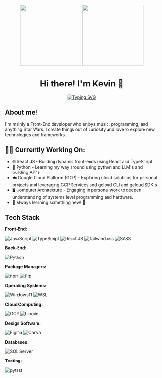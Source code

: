 

<div id="header" align="center">
  <img src="https://i.giphy.com/media/v1.Y2lkPTc5MGI3NjExd2lsaGRhZ3JyYWhoeDA3ajRxYW1mbzN6cHJqcGh2YXh0OGs0ZG44byZlcD12MV9pbnRlcm5hbF9naWZfYnlfaWQmY3Q9cw/zLs0Hi96kWSPu9YoJ7/giphy.gif" width="200"/>
  <img src="https://i.giphy.com/media/v1.Y2lkPTc5MGI3NjExejdmeG9mMXdnMXVtbWxqemFhODlkOHdtYjA1eDZuNG1udG1lbzVqOSZlcD12MV9pbnRlcm5hbF9naWZfYnlfaWQmY3Q9cw/mCsgrG3wY49OtncVFr/giphy.gif" width="200"/>
</div>

<h1 align="center">
  Hi there! I'm Kevin 👋
</h1>

<div align="center">
<a href="https://git.io/typing-svg"><img src="https://readme-typing-svg.demolab.com?font=Roboto+Mono&weight=600&size=16&letterSpacing=0.2rem&pause=1104&background=FFC0C000&center=true&vCenter=true&multiline=true&repeat=false&width=551&height=100&lines=print(let's+build+something+together!);I+love+anything+Star+Wars!;I+also+love+music+and+modular+synthesizers!" alt="Typing SVG" /></a>
</div>

<h2 align="left">
  About me!
</h2>
I'm mainly a Front-End developer who enjoys music, programming, and anything Star Wars. I create things out of curiosity and love to explore new technologies and frameworks.



## 👨‍💻 Currently Working On:
- 🌐 React.JS - Building dynamic front-ends using React and TypeScript.
- 🐍 Python - Learning my way around using python and LLM's and building API's
- ☁️ Google Cloud Platform (GCP) - Exploring cloud solutions for personal projects and leveraging GCP Services and gcloud CLI and gcloud SDK's
- 🖥️ Computer Architecture - Engaging in personal work to deepen understanding of systems level programming and hardware.
- 🚀 Always learning something new! 🚀

## Tech Stack

**Front-End:**

![JavaScript](https://img.shields.io/badge/JavaScript-F7DF1E?style=for-the-badge&logo=JavaScript&logoColor=white)
![TypeScript](https://img.shields.io/badge/TypeScript-007ACC?style=for-the-badge&logo=typescript&logoColor=white)
![React.JS](https://img.shields.io/badge/React-20232A?style=for-the-badge&logo=react&logoColor=61DAFB)
![Tailwind.css](https://img.shields.io/badge/Tailwind_CSS-38B2AC?style=for-the-badge&logo=tailwind-css&logoColor=white)
![SASS](https://img.shields.io/badge/Sass-CC6699?style=for-the-badge&logo=sass&logoColor=white)

**Back-End:**

![Python](https://img.shields.io/badge/Python-3776AB?style=for-the-badge&logo=python&logoColor=white)


**Package Managers:**

![npm](https://img.shields.io/badge/npm-CB3837?style=for-the-badge&logo=npm&logoColor=white)
![Pip](https://img.shields.io/badge/pip-3775A9?style=for-the-badge&logo=pypi&logoColor=white)

**Operating Systems:**

![Windows11](https://img.shields.io/badge/Windows-0078D6?style=for-the-badge&logo=windows&logoColor=white)
![WSL](https://img.shields.io/badge/WSL-0a97f5?style=for-the-badge&logo=linux&logoColor=white)

**Cloud Computing:**

![GCP](https://img.shields.io/badge/Google_Cloud-4285F4?style=for-the-badge&logo=google-cloud&logoColor=white)
![Linode](https://img.shields.io/badge/Linode-00A95C?style=for-the-badge&logo=Linode&logoColor=white)

**Design Software:**

![Figma](https://img.shields.io/badge/Figma-F24E1E?style=for-the-badge&logo=figma&logoColor=white)
![Canva](https://img.shields.io/badge/Canva-00C4CC?style=for-the-badge&logo=Canva&logoColor=white)

**Databases:**

![SQL Server](https://img.shields.io/badge/MS_SQL_Server-CC2927?style=for-the-badge&logo=microsoft-sql-server&logoColor=white)

**Testing:**

![pytest](https://img.shields.io/badge/pytest-0A97F5?style=for-the-badge&logo=pytest&logoColor=white)

